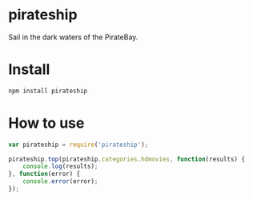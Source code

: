 pirateship
==========

Sail in the dark waters of the PirateBay.

Install
==========
```javascript
npm install pirateship
```

How to use
==========
```javascript
var pirateship = require('pirateship');

pirateship.top(pirateship.categories.hdmovies, function(results) {
	console.log(results);
}, function(error) {
	console.error(error);
});
```